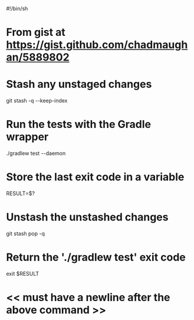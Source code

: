 #!/bin/sh
# From gist at https://gist.github.com/chadmaughan/5889802

# Stash any unstaged changes
git stash -q --keep-index

# Run the tests with the Gradle wrapper
./gradlew test --daemon

# Store the last exit code in a variable
RESULT=$?

# Unstash the unstashed changes
git stash pop -q

# Return the './gradlew test' exit code
exit $RESULT
# << must have a newline after the above command >>